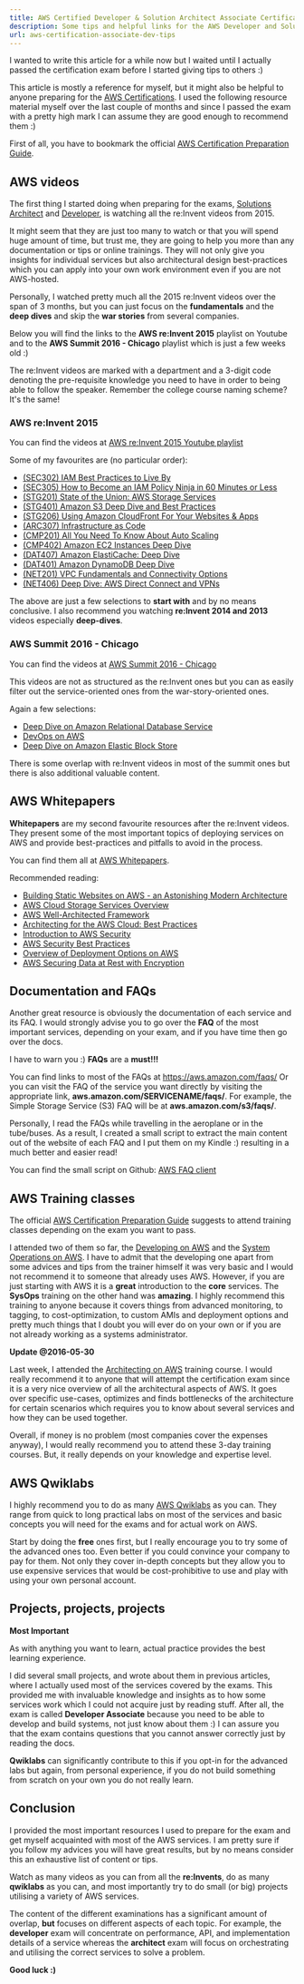 ```yaml
---
title: AWS Certified Developer & Solution Architect Associate Certification Tips
description: Some tips and helpful links for the AWS Developer and Solutions Architect Associate certifications.
url: aws-certification-associate-dev-tips
---
```


I wanted to write this article for a while now but I waited until I actually passed the certification exam before I started giving tips to others :) 

This article is mostly a reference for myself, but it might also be helpful to anyone preparing for the [AWS Certifications](https://aws.amazon.com/certification/). I used the following resource material myself over the last couple of months and since I passed the exam with a pretty high mark I can assume they are good enough to recommend them :)

First of all, you have to bookmark the official [AWS Certification Preparation Guide](http://aws.amazon.com/certification/certification-prep/).

## AWS videos <a name="aws-videos"></a>

The first thing I started doing when preparing for the exams, [Solutions Architect](http://aws.amazon.com/certification/certified-solutions-architect-associate/) and [Developer](http://aws.amazon.com/certification/certified-developer-associate/), is watching all the re:Invent videos from 2015.

It might seem that they are just too many to watch or that you will spend huge amount of time, but trust me, they are going to help you more than any documentation or tips or online trainings. They will not only give you insights for individual services but also architectural design best-practices which you can apply into your own work environment even if you are not AWS-hosted.

Personally, I watched pretty much all the 2015 re:Invent videos over the span of 3 months, but you can just focus on the **fundamentals** and the **deep dives** and skip the **war stories** from several companies.

Below you will find the links to the **AWS re:Invent 2015** playlist on Youtube and to the **AWS Summit 2016 - Chicago** playlist which is just a few weeks old :)

The re:Invent videos are marked with a department and a 3-digit code denoting the pre-requisite knowledge you need to have in order to being able to follow the speaker. Remember the college course naming scheme? It's the same!

### AWS re:Invent 2015 <a name="aws-reinvent-2016-videos"></a>

You can find the videos at [AWS re:Invent 2015 Youtube playlist](https://www.youtube.com/user/AmazonWebServices/playlists?view=50&shelf_id=15&sort=dd)

Some of my favourites are (no particular order):

* [(SEC302) IAM Best Practices to Live By](https://www.youtube.com/watch?v=_wiGpBQGCjU&list=PLhr1KZpdzukc9aw8-gnLmyralfsBv7zcR&index=11)
* [(SEC305) How to Become an IAM Policy Ninja in 60 Minutes or Less](https://www.youtube.com/watch?v=Du478i9O_mc&list=PLhr1KZpdzukc9aw8-gnLmyralfsBv7zcR&index=13)
* [(STG201) State of the Union: AWS Storage Services](https://www.youtube.com/watch?v=3HDQsW_r1DM&list=PLhr1KZpdzukdTMmq1gkXs7g6WIIXtL5r9&index=1)
* [(STG401) Amazon S3 Deep Dive and Best Practices](https://www.youtube.com/watch?v=1TvJCLl9NNg&list=PLhr1KZpdzukdTMmq1gkXs7g6WIIXtL5r9&index=8)
* [(STG206) Using Amazon CloudFront For Your Websites & Apps](https://www.youtube.com/watch?v=gUAuhdtHacI&list=PLhr1KZpdzukdTMmq1gkXs7g6WIIXtL5r9&index=13)
* [(ARC307) Infrastructure as Code](https://www.youtube.com/watch?v=WL2xSMVXy5w&index=10&list=PLhr1KZpdzukdRxs_pGJm-qSy5LayL6W_Y)
* [(CMP201) All You Need To Know About Auto Scaling](https://www.youtube.com/watch?v=4trGuelatMI&list=PLhr1KZpdzukfVW6NrpDzdT6Sej0p5POkN&index=6)
* [(CMP402) Amazon EC2 Instances Deep Dive](https://www.youtube.com/watch?v=SZAvtbrIBAk&list=PLhr1KZpdzukfVW6NrpDzdT6Sej0p5POkN&index=11)
* [(DAT407) Amazon ElastiCache: Deep Dive](https://www.youtube.com/watch?v=4VfIINg9DYI&index=6&list=PLhr1KZpdzukeMbjRqGswHX38DCqOHZ5GA)
* [(DAT401) Amazon DynamoDB Deep Dive](https://www.youtube.com/watch?v=ggDIat_FZtA&index=16&list=PLhr1KZpdzukeMbjRqGswHX38DCqOHZ5GA)
* [(NET201) VPC Fundamentals and Connectivity Options](https://www.youtube.com/watch?v=5_bQ6Dgk6k8&index=1&list=PLhr1KZpdzukcjwZgFBBTmSNPjf_gImgfx)
* [(NET406) Deep Dive: AWS Direct Connect and VPNs](https://www.youtube.com/watch?v=SMvom9QjkPk&index=2&list=PLhr1KZpdzukcjwZgFBBTmSNPjf_gImgfx)

The above are just a few selections to **start with** and by no means conclusive. I also recommend you watching **re:Invent 2014 and 2013** videos especially **deep-dives**.

### AWS Summit 2016 - Chicago <a name="aws-summit-2016-chicago-videos"></a>

You can find the videos at [AWS Summit 2016 - Chicago]( https://www.youtube.com/playlist?list=PLhr1KZpdzukc2_5o7YTT7e2dlKBEKR1ez)

This videos are not as structured as the re:Invent ones but you can as easily filter out the service-oriented ones from the war-story-oriented ones.

Again a few selections:

* [Deep Dive on Amazon Relational Database Service](https://www.youtube.com/watch?v=9-7azhB27So&list=PLhr1KZpdzukc2_5o7YTT7e2dlKBEKR1ez&index=23)
* [DevOps on AWS](https://www.youtube.com/watch?v=652Wf1KKedk&list=PLhr1KZpdzukc2_5o7YTT7e2dlKBEKR1ez&index=17)
* [Deep Dive on Amazon Elastic Block Store](https://www.youtube.com/watch?v=MDeKncXDAgk&list=PLhr1KZpdzukc2_5o7YTT7e2dlKBEKR1ez&index=41)

There is some overlap with re:Invent videos in most of the summit ones but there is also additional valuable content.

## AWS Whitepapers <a name="aws-whitepapers"></a>

**Whitepapers** are my second favourite resources after the re:Invent videos. They present some of the most important topics of deploying services on AWS and provide best-practices and pitfalls to avoid in the process.

You can find them all at [AWS Whitepapers](http://aws.amazon.com/whitepapers/).

Recommended reading:

* [Building Static Websites on AWS - an Astonishing Modern Architecture](http://d0.awsstatic.com/whitepapers/Building%20Static%20Websites%20on%20AWS.pdf)
* [AWS Cloud Storage Services Overview](http://d0.awsstatic.com/whitepapers/AWS%20Storage%20Services%20Whitepaper-v9.pdf)
* [AWS Well-Architected Framework](http://d0.awsstatic.com/whitepapers/architecture/AWS_Well-Architected_Framework.pdf)
* [Architecting for the AWS Cloud: Best Practices](http://d0.awsstatic.com/whitepapers/AWS_Cloud_Best_Practices.pdf)
* [Introduction to AWS Security](http://d0.awsstatic.com/whitepapers/Security/Intro_to_AWS_Security.pdf)
* [AWS Security Best Practices](http://d0.awsstatic.com/whitepapers/aws-security-best-practices.pdf)
* [Overview of Deployment Options on AWS](http://d0.awsstatic.com/whitepapers/overview-of-deployment-options-on-aws.pdf)
* [AWS Securing Data at Rest with Encryption](https://d0.awsstatic.com/whitepapers/AWS_Securing_Data_at_Rest_with_Encryption.pdf)

## Documentation and FAQs <a name="doc-faq"></a>

Another great resource is obviously the documentation of each service and its FAQ. I would strongly advise you to go over the **FAQ** of the most important services, depending on your exam, and if you have time then go over the docs. 

I have to warn you :) **FAQs** are a **must!!!**

You can find links to most of the FAQs at https://aws.amazon.com/faqs/
Or you can visit the FAQ of the service you want directly by visiting the appropriate link, **aws.amazon.com/SERVICENAME/faqs/**. For example, the Simple Storage Service (S3) FAQ will be at **aws.amazon.com/s3/faqs/**.

Personally, I read the FAQs while travelling in the aeroplane or in the tube/buses. As a result, I created a small script to extract the main content out of the website of each FAQ and I put them on my Kindle :) resulting in a much better and easier read!

You can find the small script on Github: [AWS FAQ client](https://github.com/lambrospetrou/aws-faq-client/)

## AWS Training classes <a name="aws-training-class"></a>

The official [AWS Certification Preparation Guide](http://aws.amazon.com/certification/certification-prep/) suggests to attend training classes depending on the exam you want to pass.

I attended two of them so far, the [Developing on AWS](http://aws.amazon.com/training/course-descriptions/developing/) and the [System Operations on AWS](http://aws.amazon.com/training/course-descriptions/sysops/). I have to admit that the developing one apart from some advices and tips from the trainer himself it was very basic and I would not recommend it to someone that already uses AWS. However, if you are just starting with AWS it is a **great** introduction to the **core** services. The **SysOps** training on the other hand was **amazing**. I highly recommend this training to anyone because it covers things from advanced monitoring, to tagging, to cost-optimization, to custom AMIs and deployment options and pretty much things that I doubt you will ever do on your own or if you are not already working as a systems administrator.

**Update @2016-05-30**

Last week, I attended the [Architecting on AWS](http://aws.amazon.com/training/course-descriptions/architect/) training course. I would really recommend it to anyone that will attempt the certification exam since it is a very nice overview of all the architectural aspects of AWS. It goes over specific use-cases, optimizes and finds bottlenecks of the architecture for certain scenarios which requires you to know about several services and how they can be used together.

Overall, if money is no problem (most companies cover the expenses anyway), I would really recommend you to attend these 3-day training courses. But, it really depends on your knowledge and expertise level. 

## AWS Qwiklabs <a name="aws-qwiklabs"></a>

I highly recommend you to do as many [AWS Qwiklabs](https://run.qwiklab.com/) as you can. They range from quick to long practical labs on most of the services and basic concepts you will need for the exams and for actual work on AWS.

Start by doing the **free** ones first, but I really encourage you to try some of the advanced ones too. Even better if you could convince your company to pay for them. Not only they cover in-depth concepts but they allow you to use expensive services that would be cost-prohibitive to use and play with using your own personal account. 

## Projects, projects, projects <a name="projects"></a>

**Most Important**

As with anything you want to learn, actual practice provides the best learning experience.

I did several small projects, and wrote about them in previous articles, where I actually used most of the services covered by the exams. This provided me with invaluable knowledge and insights as to how some services work which I could not acquire just by reading stuff. After all, the exam is called **Developer Associate** because you need to be able to develop and build systems, not just know about them :) I can assure you that the exam contains questions that you cannot answer correctly just by reading the docs.

**Qwiklabs** can significantly contribute to this if you opt-in for the advanced labs but again, from personal experience, if you do not build something from scratch on your own you do not really learn.

## Conclusion

I provided the most important resources I used to prepare for the exam and get myself acquainted with most of the AWS services. I am pretty sure if you follow my advices you will have great results, but by no means consider this an exhaustive list of content or tips.

Watch as many videos as you can from all the **re:Invents**, do as many **qwiklabs** as you can, and most importantly try to do small (or big) projects utilising a variety of AWS services.

The content of the different examinations has a significant amount of overlap, **but** focuses on different aspects of each topic. For example, the **developer** exam will concentrate on performance, API, and implementation details of a service whereas the **architect** exam will focus on orchestrating and utilising the correct services to solve a problem.

**Good luck :)**
